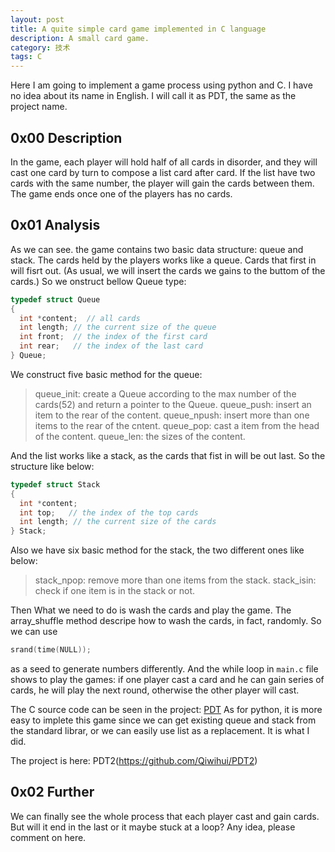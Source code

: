 ```yaml
---
layout: post
title: A quite simple card game implemented in C language 
description: A small card game.
category: 技术
tags: C
---
```


Here I am going to implement a game process using python and C. I have no
idea about its name in English. I will call it as PDT, the same as the project
name.
<!--more-->

## **0x00 Description**

In the game, each player will hold half of all cards in disorder, and they
will cast one card by turn to compose a list card after card. If the list have two cards
with the same number, the player will gain the cards between them. The game
ends once one of the players has no cards.

## **0x01 Analysis**

As we can see. the game contains two basic data structure: queue and
stack. The cards held by the players works like a queue. Cards that first in
will fisrt out. (As usual, we will insert the cards we gains to the buttom of 
the  cards.) So we onstruct bellow Queue type:

``` c
typedef struct Queue
{
  int *content;  // all cards
  int length; // the current size of the queue
  int front;  // the index of the first card 
  int rear;   // the index of the last card
} Queue;
```

We construct five basic method for the queue:

 > queue_init: create a Queue according to the max number of the cards(52)
 > and return a pointer to the Queue.
 > queue_push: insert an item to the rear of the content.
 > queue_npush: insert more than one items to the rear of the cntent.
 > queue_pop: cast a item from the head of the content. 
 > queue_len: the sizes of the content.

And the list works like a stack, as the cards that fist in will be out
last. So the structure like below:

``` c
typedef struct Stack
{
  int *content;
  int top;   // the index of the top cards
  int length; // the current size of the cards
} Stack;
```

Also we have six basic method for the stack, the two different ones like
below:

 > stack_npop: remove more than one items from the stack.
 > stack_isin: check if one item is in the stack or not.

Then What we need to do is wash the cards and play the game. The
array_shuffle method descripe how to wash the cards, in fact, randomly. So we
can use

``` c
srand(time(NULL));
```

as a seed to generate numbers differently. 
And the while loop in `main.c` file shows to play the games: if one
player cast a card and he can gain series of cards, he will play the next
round, otherwise the other player will cast.

The C source code can be seen in the project: [PDT](https://github.com/Qiwihui/PDT)
As for python, it is more easy to implete this game since we can get
existing queue and stack from the standard librar, or we can easily use list
as a replacement. It is what I did.

The project is here: PDT2(https://github.com/Qiwihui/PDT2)

## **0x02 Further**

We can finally see the whole process that each player cast and gain cards.
But will it end in the last or it maybe stuck at a loop? Any idea, please
comment on here.

